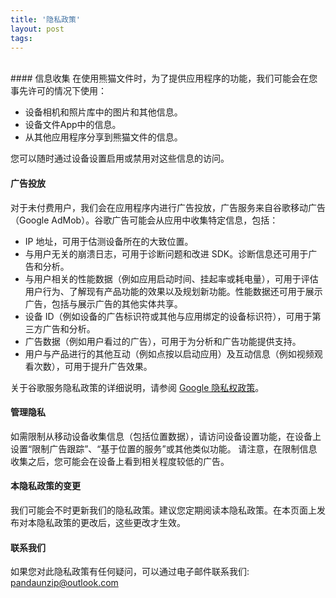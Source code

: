 ```yaml
---
title: '隐私政策'
layout: post
tags: 
---
```


<br>
#### 信息收集
在使用熊猫文件时，为了提供应用程序的功能，我们可能会在您事先许可的情况下使用：

* 设备相机和照片库中的图片和其他信息。
* 设备文件App中的信息。
* 从其他应用程序分享到熊猫文件的信息。

您可以随时通过设备设置启用或禁用对这些信息的访问。

#### 广告投放
对于未付费用户，我们会在应用程序内进行广告投放，广告服务来自谷歌移动广告（Google AdMob）。谷歌广告可能会从应用中收集特定信息，包括：

* IP 地址，可用于估测设备所在的大致位置。
* 与用户无关的崩溃日志，可用于诊断问题和改进 SDK。诊断信息还可用于广告和分析。
* 与用户相关的性能数据（例如应用启动时间、挂起率或耗电量），可用于评估用户行为、了解现有产品功能的效果以及规划新功能。性能数据还可用于展示广告，包括与展示广告的其他实体共享。
* 设备 ID（例如设备的广告标识符或其他与应用绑定的设备标识符），可用于第三方广告和分析。
* 广告数据（例如用户看过的广告），可用于为分析和广告功能提供支持。
* 用户与产品进行的其他互动（例如点按以启动应用）及互动信息（例如视频观看次数），可用于提升广告效果。

关于谷歌服务隐私政策的详细说明，请参阅 [Google 隐私权政策](https://policies.google.com/privacy)。

#### 管理隐私
如需限制从移动设备收集信息（包括位置数据），请访问设备设置功能，在设备上设置“限制广告跟踪”、“基于位置的服务”或其他类似功能。
请注意，在限制信息收集之后，您可能会在设备上看到相关程度较低的广告。

#### 本隐私政策的变更
我们可能会不时更新我们的隐私政策。建议您定期阅读本隐私政策。在本页面上发布对本隐私政策的更改后，这些更改才生效。

#### 联系我们
如果您对此隐私政策有任何疑问，可以通过电子邮件联系我们: [pandaunzip@outlook.com](mailto:pandaunzip@outlook.com)

